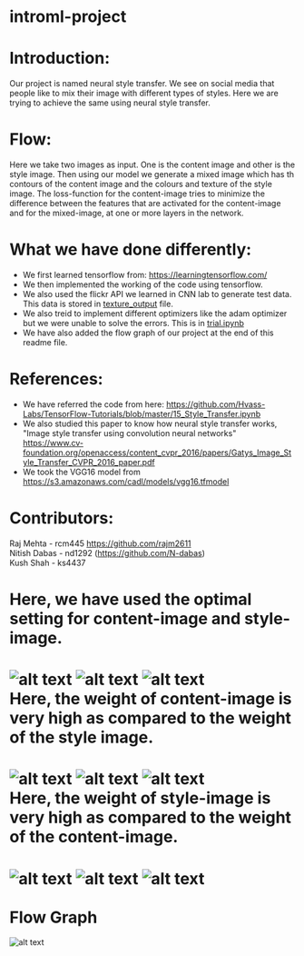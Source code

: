 # introml-project

Introduction:
=============
Our project is named neural style transfer. We see on social media that people like to mix their image with different types of styles. Here we are trying to achieve the same using neural style transfer.

Flow:
=====
Here we take two images as input. One is the content image and other is the style image. Then using our model we generate a mixed image which has th contours of the content image and the colours and texture of the style image. The loss-function for the content-image tries to minimize the difference between the features that are activated for the content-image and for the mixed-image, at one or more layers in the network.

What we have done differently:
==============================
* We first learned tensorflow from: https://learningtensorflow.com/
* We then implemented the working of the code using tensorflow.
* We also used the flickr API we learned in CNN lab to generate test data. This data is stored in [texture_output](https://github.com/kushshah289/introml-project/tree/master/texture_outer/texture) file.
* We also treid to implement different optimizers like the adam optimizer but we were unable to solve the errors. This is in [trial.ipynb](https://github.com/kushshah289/introml-project/blob/master/trial.ipynb)
* We have also added the flow graph of our project at the end of this readme file.

References:
===========
* We have referred the code from here: https://github.com/Hvass-Labs/TensorFlow-Tutorials/blob/master/15_Style_Transfer.ipynb <br>
* We also studied this paper to know how neural style transfer works, "Image style transfer using convolution neural networks" https://www.cv-foundation.org/openaccess/content_cvpr_2016/papers/Gatys_Image_Style_Transfer_CVPR_2016_paper.pdf <br>
* We took the VGG16 model from https://s3.amazonaws.com/cadl/models/vgg16.tfmodel

Contributors:
=============
Raj Mehta - rcm445 https://github.com/rajm2611 <br>
Nitish Dabas - nd1292 (https://github.com/N-dabas) <br> 
Kush Shah - ks4437 <br> 

Here, we have used the optimal setting for content-image and style-image.
=========================================================================
![alt text](https://github.com/kushshah289/introml-project/blob/master/readme%20file/1_1.PNG)
![alt text](https://github.com/kushshah289/introml-project/blob/master/readme%20file/1_2.PNG)
![alt text](https://github.com/kushshah289/introml-project/blob/master/readme%20file/1_3.PNG)<br>
Here, the weight of content-image is very high as compared to the weight of the style image.
============================================================================================
![alt text](https://github.com/kushshah289/introml-project/blob/master/readme%20file/2_1.PNG)
![alt text](https://github.com/kushshah289/introml-project/blob/master/readme%20file/2_2.PNG)
![alt text](https://github.com/kushshah289/introml-project/blob/master/readme%20file/2_3.PNG)<br>
Here, the weight of style-image is very high as compared to the weight of the content-image.
============================================================================================
![alt text](https://github.com/kushshah289/introml-project/blob/master/readme%20file/3_1.PNG)
![alt text](https://github.com/kushshah289/introml-project/blob/master/readme%20file/3_2.PNG)
![alt text](https://github.com/kushshah289/introml-project/blob/master/readme%20file/3_3.PNG)<br>
<br>
Flow Graph
==========
![alt text](https://github.com/kushshah289/introml-project/blob/master/readme%20file/graph.png)

